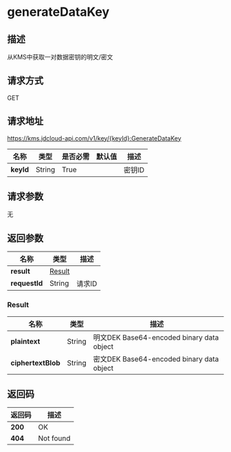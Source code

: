 # generateDataKey


## 描述
从KMS中获取一对数据密钥的明文/密文

## 请求方式
GET

## 请求地址
https://kms.jdcloud-api.com/v1/key/{keyId}:GenerateDataKey

|名称|类型|是否必需|默认值|描述|
|---|---|---|---|---|
|**keyId**|String|True| |密钥ID|

## 请求参数
无


## 返回参数
|名称|类型|描述|
|---|---|---|
|**result**|[Result](#result)| |
|**requestId**|String|请求ID|

### <div id="Result">Result</div>
|名称|类型|描述|
|---|---|---|
|**plaintext**|String|明文DEK Base64-encoded binary data object|
|**ciphertextBlob**|String|密文DEK Base64-encoded binary data object|

## 返回码
|返回码|描述|
|---|---|
|**200**|OK|
|**404**|Not found|
